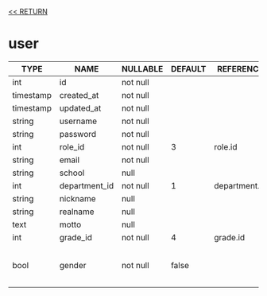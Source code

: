 [<< RETURN](.)

# user

TYPE | NAME | NULLABLE | DEFAULT | REFERENCE | COMMENT
---|---|---|---|---|---
int | id | not null | | |
timestamp | created_at | not null | | |
timestamp | updated_at | not null | | |
string | username | not null | | | UNIQUE
string | password | not null | | |
int | role_id | not null | 3 | role.id |
string | email | not null | | | UNIQUE
string | school | null | | |
int | department_id | not null | 1 | department.id |
string | nickname | null | | |
string | realname | null | | |
text | motto | null | | |
int | grade_id | not null | 4 | grade.id |
bool | gender | not null | false | | 0(false) for male, 1(true) for female
